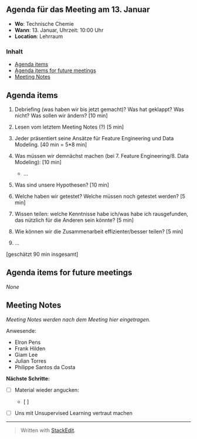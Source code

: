 ## Agenda für das Meeting am 13. Januar
- **Wo**: Technische Chemie
- **Wann**: 13. Januar, Uhrzeit: 10:00 Uhr 
- **Location**: Lehrraum

### Inhalt

* [Agenda items](#agenda-items)
* [Agenda items for future meetings](#agenda-items-for-future-meetings)
* [Meeting Notes](#meeting-notes)

## Agenda items

1. Debriefing (was haben wir bis jetzt gemacht)? Was hat geklappt? Was nicht? Was sollen wir ändern? [10 min]

2. Lesen vom letztem Meeting Notes (?) [5 min]

3. Jeder präsentiert seine Ansätze für Feature Engineering und Data Modeling. [40 min = 5*8 min]

5. Was müssen wir demnächst machen (bei 7. Feature Engineering/8. Data Modeling): [10 min]
	- ...

6. Was sind unsere Hypothesen? [10 min]
7. Welche haben wir getestet? Welche müssen noch getestet werden? [5 min]
	
8. Wissen teilen: welche Kenntnisse habe ich/was habe ich rausgefunden, das nützlich für die Anderen sein könnte? [5 min]

9.  Wie können wir die Zusammenarbeit effizienter/besser teilen? [5 min]
10. ...

[geschätzt 90 min insgesamt]

## Agenda items for future meetings

*None*

## Meeting Notes
*Meeting Notes werden nach dem Meeting hier eingetragen.*

Anwesende:
- Elron Pens
- Frank Hilden
- Giam Lee
- Julian Torres
- Philippe Santos da Costa

**Nächste Schritte:**

- [ ] Material wieder angucken:
	- [ ] 
- [ ] Uns mit Unsupervised Learning vertraut machen


---
> Written with [StackEdit](https://stackedit.io/).
<!--stackedit_data:
eyJoaXN0b3J5IjpbLTEwMTU5NTAyODcsLTM1MzIyNTM4LC02ND
Q3NTcxMzQsLTI2NTA1NDM4MV19
-->